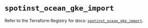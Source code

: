 # `spotinst_ocean_gke_import`

Refer to the Terraform Registry for docs: [`spotinst_ocean_gke_import`](https://registry.terraform.io/providers/spotinst/spotinst/1.189.0/docs/resources/ocean_gke_import).
